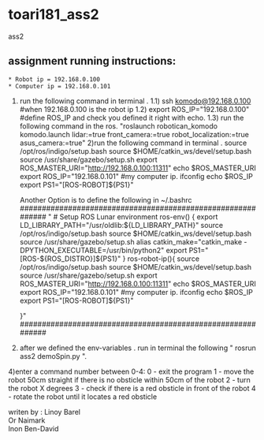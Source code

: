 # toari181_ass2
ass2
## assignment running instructions:
	* Robot ip = 192.168.0.100
  	* Computer ip = 192.168.0.101	
1) run the following command in terminal .
	1.1) ssh komodo@192.168.0.100  #when 192.168.0.100 is the robot ip
	1.2) export ROS_IP="192.168.0.100" #define ROS_IP and check you defined it right with echo.
	1.3) run the following command in the ros.
		"roslaunch robotican_komodo komodo.launch lidar:=true front_camera:=true robot_localization:=true asus_camera:=true"
2)run the following command in terminal .
	source /opt/ros/indigo/setup.bash
    source $HOME/catkin_ws/devel/setup.bash
    source /usr/share/gazebo/setup.sh
	export ROS_MASTER_URI="http://192.168.0.100:11311"
	echo $ROS_MASTER_URI
	export ROS_IP="192.168.0.101"  #my computer ip. ifconfig
	echo $ROS_IP
	export PS1="[ROS-ROBOT]${PS1}"

	Another Option is to define the following in ~/.bashrc
	############################################################
"	# Setup ROS Lunar environment
	ros-env() {
	  export LD_LIBRARY_PATH="/usr/oldlib:${LD_LIBRARY_PATH}"
	    source /opt/ros/indigo/setup.bash
	      source $HOME/catkin_ws/devel/setup.bash
	        source /usr/share/gazebo/setup.sh
	          alias catkin_make="catkin_make -DPYTHON_EXECUTABLE=/usr/bin/python2"
	    	export PS1="[ROS-${ROS_DISTRO}]${PS1}"
	}
	ros-robot-ip(){
		source /opt/ros/indigo/setup.bash
	    source $HOME/catkin_ws/devel/setup.bash
	    source /usr/share/gazebo/setup.sh
		export ROS_MASTER_URI="http://192.168.0.100:11311"
		echo $ROS_MASTER_URI
		export ROS_IP="192.168.0.101"  #my computer ip. ifconfig
		echo $ROS_IP
		export PS1="[ROS-ROBOT]${PS1}"

	}"
	############################################################	
3) after we defined the env-variables . run in terminal the following " rosrun ass2 demoSpin.py ". 

4)enter a command number between 0-4:
0 - exit the program
1 - move the robot 50cm straight if there is no obsticle within 50cm of the robot
2 - turn the robot X degrees
3 - check if there is a red obsticle in front of the robot
4 - rotate the robot until it locates a red obsticle

writen by :
			Linoy Barel			
			Or Naimark			
			Inon Ben-David		
